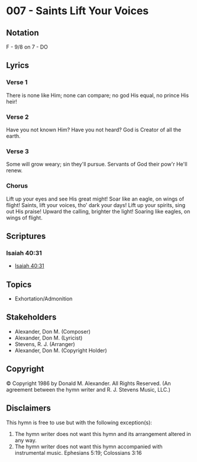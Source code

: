 # 007 - Saints Lift Your Voices

## Notation

F - 9/8 on 7 - DO

## Lyrics

### Verse 1

There is none like Him; none can compare; no god His equal, no prince His heir!

### Verse 2

Have you not known Him? Have you not heard? God is Creator of all the earth.

### Verse 3

Some will grow weary; sin they'll pursue. Servants of God their pow'r He'll renew.

### Chorus

Lift up your eyes and see His great might! Soar like an eagle, on wings of flight! Saints, lift your voices, tho' dark your days! Lift up your spirits, sing out His praise! Upward the calling, brighter the light! Soaring like eagles, on wings of flight.


## Scriptures

### Isaiah 40:31

- [Isaiah 40:31](https://www.biblegateway.com/passage/?search=Isaiah%2040%3A31)


## Topics

- Exhortation/Admonition

## Stakeholders

- Alexander, Don M. (Composer)
- Alexander, Don M. (Lyricist)
- Stevens, R. J. (Arranger)
- Alexander, Don M. (Copyright Holder)

## Copyright

© Copyright 1986 by Donald M. Alexander. All Rights Reserved.
(An agreement between the hymn writer and R. J. Stevens Music, LLC.)

## Disclaimers

This hymn is free to use but with the following exception(s):
1. The hymn writer does not want this hymn and its arrangement altered in any way.
2. The hymn writer does not want this hymn accompanied with instrumental music.
Ephesians 5:19; Colossians 3:16

